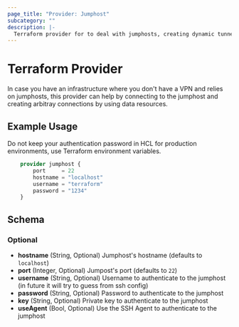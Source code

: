 ```yaml
---
page_title: "Provider: Jumphost"
subcategory: ""
description: |-
  Terraform provider for to deal with jumphosts, creating dynamic tunnels using data resources.
---
```


# Terraform Provider
In case you have an infrastructure where you don't have a VPN and relies on jumphosts, this provider can help by connecting to the jumphost and creating arbitray connections by using data resources.

## Example Usage

Do not keep your authentication password in HCL for production environments, use Terraform environment variables.

```terraform
	provider jumphost {
		port 	 = 22
    	hostname = "localhost"
		username = "terraform"
		password = "1234"
	}
```

## Schema

### Optional

- **hostname** (String, Optional) Jumphost's hostname (defaults to `localhost`)
- **port** (Integer, Optional) Jumpost's port (defaults to `22`)
- **username** (String, Optional) Username to authenticate to the jumphost (in future it will try to guess from ssh config)
- **password** (String, Optional) Password to authenticate to the jumphost
- **key** (String, Optional) Private key to authenticate to the jumphost
- **useAgent** (Bool, Optional) Use the SSH Agent to authenticate to the jumphost
